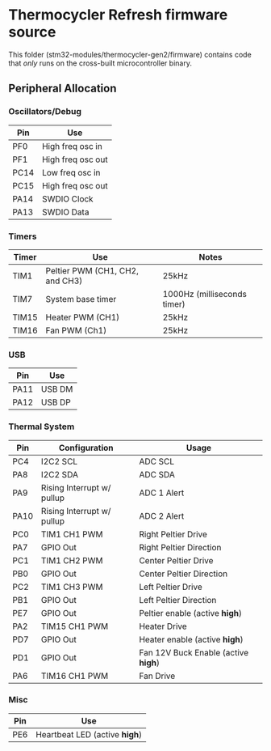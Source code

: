 # Thermocycler Refresh firmware source

This folder (stm32-modules/thermocycler-gen2/firmware) contains code that _only_ runs on the cross-built microcontroller binary.

## Peripheral Allocation

### Oscillators/Debug
Pin | Use
--- | ---
PF0 | High freq osc in
PF1 | High freq osc out
PC14 | Low freq osc in
PC15 | High freq osc out
PA14 | SWDIO Clock
PA13 | SWDIO Data

### Timers
Timer | Use | Notes
----- | --- | -----
TIM1 | Peltier PWM (CH1, CH2, and CH3) | 25kHz
TIM7 | System base timer | 1000Hz (milliseconds timer)
TIM15 | Heater PWM (CH1) | 25kHz
TIM16 | Fan PWM (Ch1) | 25kHz

### USB
Pin | Use
--- | ---
PA11 | USB DM
PA12 | USB DP

### Thermal System
Pin | Configuration | Usage
--- | ---------- | -----
PC4 | I2C2 SCL| ADC SCL
PA8 | I2C2 SDA | ADC SDA
PA9 | Rising Interrupt w/ pullup | ADC 1 Alert
PA10 | Rising Interrupt w/ pullup | ADC 2 Alert
PC0 | TIM1 CH1 PWM | Right Peltier Drive
PA7 | GPIO Out | Right Peltier Direction
PC1 | TIM1 CH2 PWM | Center Peltier Drive
PB0 | GPIO Out | Center Peltier Direction
PC2 | TIM1 CH3 PWM | Left Peltier Drive
PB1 | GPIO Out | Left Peltier Direction
PE7 | GPIO Out | Peltier enable (active __high__)
PA2 | TIM15 CH1 PWM | Heater Drive
PD7 | GPIO Out | Heater enable (active __high__)
PD1 | GPIO Out | Fan 12V Buck Enable (active __high__)
PA6 | TIM16 CH1 PWM | Fan Drive

### Misc
Pin | Use
--- | ---
PE6 | Heartbeat LED (active __high__)
